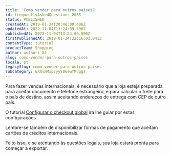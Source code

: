 ```yaml
---
title: 'Como vender para outros países?'
id: frequentlyAskedQuestions_2085
status: PUBLISHED
createdAt: 2019-01-24T20:46:00.406Z
updatedAt: 2022-11-04T13:24:09.596Z
publishedAt: 2022-11-04T13:24:09.596Z
firstPublishedAt: 2019-01-24T22:16:03.041Z
contentType: tutorial
productTeam: Shopping
author: authors_84
slug: como-vender-para-outros-paises
locale: pt
legacySlug: como-vender-para-outros-paises
subcategory: 6XAvmMxp7yyY06ewYMuggs
---
```


Para fazer vendas internacionais, é necessário que a loja esteja preparada para aceitar documento e telefone estrangeiro, e para calcular o frete para o país de destino, assim aceitando endereços de entrega com CEP de outro país.

O tutorial [Configurar o checkout global](https://developers.vtex.com/vtex-rest-api/docs/configure-the-global-checkout) irá lhe guiar por estas configurações.

Lembre-se também de disponibilizar formas de pagamento que aceitam cartões de créditos internacionais.

Feito isso, e se atentando às questões legais, sua loja estará pronta para começar a exportar.
